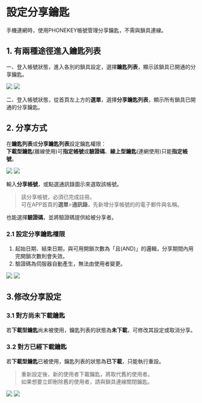 # 設定分享鑰匙

手機連網時，使用PHONEKEY帳號管理分享鑰匙，不需與鎖具連線。

## 1. 有兩種途徑進入鑰匙列表

一、登入帳號狀態，進入各別的鎖具設定，選擇**鑰匙列表**，顯示該鎖具已開通的分享鑰匙。

![](https://userstartw.files.wordpress.com/2019/06/screenshot_2019-06-21-09-59-14-375_com.userstar.phonekey.png) ![](https://userstartw.files.wordpress.com/2018/12/Screenshot_2018-12-25-11-24-18-659_com.userstar.phonekey.png)

二、登入帳號狀態，從首頁左上方的**選單**，選擇**分享鑰匙列表**，顯示所有鎖具已開通的分享鑰匙。

## 2. 分享方式

在**鑰匙列表**或**分享鑰匙列表**設定鑰匙權限：  
**下載型鑰匙**\(離線使用\)可**指定帳號**或**驗證碼**、**線上型鑰匙**\(連網使用\)只能**指定帳號**。

![](https://userstartw.files.wordpress.com/2018/12/Screenshot_2018-12-25-11-42-22-789_com.userstar.phonekey.png) ![](https://userstartw.files.wordpress.com/2018/12/Screenshot_2018-12-25-11-42-27-594_com.userstar.phonekey.png)

輸入**分享帳號**，或點選通訊錄圖示來選取該帳號。

> 該分享帳號，必須已完成註冊。  
> 可在APP首頁的**選單**&gt;**通訊錄**，先新增分享帳號的的電子郵件與名稱。

也能選擇**驗證碼**，並將驗證碼提供給被分享者。

### 2.1 設定分享鑰匙權限

1. 起始日期、結束日期，與可用開鎖次數為「且\(AND\)」的邏輯，分享期間內用完開鎖次數則會失效。
2. 驗證碼為伺服器自動產生，無法由使用者變更。

![](https://userstartw.files.wordpress.com/2018/12/Screenshot_2018-12-25-13-34-44-309_com.userstar.phonekey.png) ![](https://userstartw.files.wordpress.com/2018/12/Screenshot_2018-12-25-11-48-55-283_com.userstar.phonekey-1.png)

## 3.修改分享設定

### 3.1 對方尚未下載鑰匙

若**下載型鑰匙**尚未被使用，鑰匙列表的狀態為**未下載**，可修改其設定或取消分享。

### 3.2 對方已經下載鑰匙

若**下載型鑰匙**已被使用，鑰匙列表的狀態為**已下載**，只能執行重設。

> 重新設定後，新的使用者下載鑰匙，將取代舊的使用者。  
> 如果想要立即刪除舊的使用者，請與鎖具連線關閉鑰匙。

![](https://userstartw.files.wordpress.com/2018/12/Screenshot_2018-12-25-11-51-23-151_com.userstar.phonekey-1.png) ![](https://userstartw.files.wordpress.com/2018/12/Screenshot_2018-12-25-11-26-14-083_com.userstar.phonekey.png)

